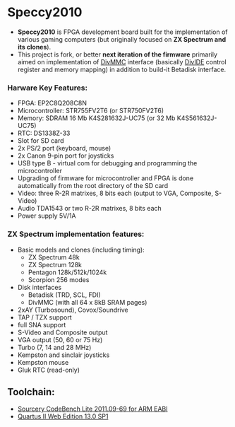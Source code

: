 # Speccy2010

- **Speccy2010** is FPGA development board built for the implementation of various gaming computers (but originally focused on **ZX Spectrum and its clones**).
- This project is fork, or better **next iteration of the firmware** primarily aimed on implementation of [DivMMC](https://spectrumforeveryone.com/2017/04/history-esxdos-divmmc-divmmc-enjoy/) interface (basically [DivIDE](https://divide.speccy.cz/files/pgm_model.txt) control register and memory mapping) in addition to build-it Betadisk interface.

### Harware Key Features:
* FPGA: EP2C8Q208C8N
* Microcontroller: STR755FV2T6 (or STR750FV2T6)
* Memory: SDRAM 16 Mb K4S281632J-UC75 (or 32 Mb K4S561632J-UC75)
* RTC: DS1338Z-33
* Slot for SD card
* 2x PS/2 port (keyboard, mouse)
* 2x Canon 9-pin port for joysticks
* USB type B - virtual com for debugging and programming the microcontroller
* Upgrading of firmware for microcontroller and FPGA is done automatically from the root directory of the SD card
* Video: three R-2R matrixes, 8 bits each (output to VGA, Composite, S-Video)
* Audio TDA1543 or two R-2R matrixes, 8 bits each
* Power supply 5V/1A

### ZX Spectrum implementation features:
* Basic models and clones (including timing):
  - ZX Spectrum 48k
  - ZX Spectrum 128k
  - Pentagon 128k/512k/1024k
  - Scorpion 256 modes
* Disk interfaces
  - Betadisk (TRD, SCL, FDI)
  - DivMMC (with all 64 x 8kB SRAM pages)
* 2xAY (Turbosound), Covox/Soundrive
* TAP / TZX support
* full SNA support
* S-Video and Composite output
* VGA output (50, 60 or 75 Hz)
* Turbo (7, 14 and 28 MHz)
* Kempston and sinclair joysticks
* Kempston mouse
* Gluk RTC (read-only)

## Toolchain:

- [Sourcery CodeBench Lite 2011.09-69 for ARM EABI](https://sourcery.mentor.com/GNUToolchain/release2032)
- [Quartus II Web Edition 13.0 SP1](http://dl.altera.com/13.0sp1/?edition=web&platform=windows&download_manager=direct)
